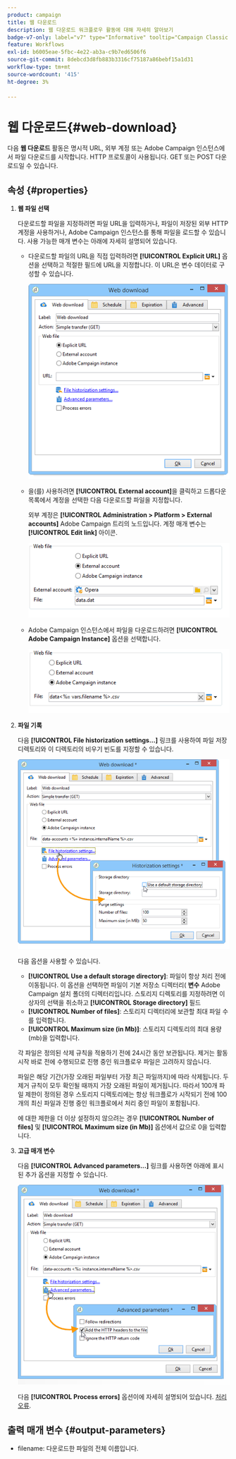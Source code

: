 ```yaml
---
product: campaign
title: 웹 다운로드
description: 웹 다운로드 워크플로우 활동에 대해 자세히 알아보기
badge-v7-only: label="v7" type="Informative" tooltip="Campaign Classic v7에만 적용"
feature: Workflows
exl-id: b6005eae-5fbc-4e22-ab3a-c9b7ed6506f6
source-git-commit: 8debcd3d8fb883b3316cf75187a86bebf15a1d31
workflow-type: tm+mt
source-wordcount: '415'
ht-degree: 3%

---
```


# 웹 다운로드{#web-download}



다음 **웹 다운로드** 활동은 명시적 URL, 외부 계정 또는 Adobe Campaign 인스턴스에서 파일 다운로드를 시작합니다. HTTP 프로토콜이 사용됩니다. GET 또는 POST 다운로드일 수 있습니다.

## 속성 {#properties}

1. **웹 파일 선택**

   다운로드할 파일을 지정하려면 파일 URL을 입력하거나, 파일이 저장된 외부 HTTP 계정을 사용하거나, Adobe Campaign 인스턴스를 통해 파일을 로드할 수 있습니다. 사용 가능한 매개 변수는 아래에 자세히 설명되어 있습니다.

   * 다운로드할 파일의 URL을 직접 입력하려면 **[!UICONTROL Explicit URL]** 옵션을 선택하고 적절한 필드에 URL을 지정합니다. 이 URL은 변수 데이터로 구성할 수 있습니다.

     ![](assets/download_web_edit.png)

   * 을(를) 사용하려면 **[!UICONTROL External account]**&#x200B;을 클릭하고 드롭다운 목록에서 계정을 선택한 다음 다운로드할 파일을 지정합니다.

     외부 계정은 **[!UICONTROL Administration > Platform > External accounts]** Adobe Campaign 트리의 노드입니다. 계정 매개 변수는 **[!UICONTROL Edit link]** 아이콘.

     ![](assets/download_web_edit_external.png)

   * Adobe Campaign 인스턴스에서 파일을 다운로드하려면 **[!UICONTROL Adobe Campaign Instance]** 옵션을 선택합니다.

     ![](assets/download_web_edit_instance.png)

1. **파일 기록**

   다음 **[!UICONTROL File historization settings...]** 링크를 사용하여 파일 저장 디렉토리와 이 디렉토리의 비우기 빈도를 지정할 수 있습니다.

   ![](assets/download_web_edit_hist.png)

   다음 옵션을 사용할 수 있습니다.

   * **[!UICONTROL Use a default storage directory]**: 파일이 항상 처리 전에 이동됩니다. 이 옵션을 선택하면 파일이 기본 저장소 디렉터리( **변수** Adobe Campaign 설치 폴더의 디렉터리입니다. 스토리지 디렉토리를 지정하려면 이 상자의 선택을 취소하고 **[!UICONTROL Storage directory]** 필드
   * **[!UICONTROL Number of files]**: 스토리지 디렉터리에 보관할 최대 파일 수를 입력합니다.
   * **[!UICONTROL Maximum size (in Mb)]**: 스토리지 디렉토리의 최대 용량(mb)을 입력합니다.

   각 파일은 정의된 삭제 규칙을 적용하기 전에 24시간 동안 보관됩니다. 제거는 활동 시작 바로 전에 수행되므로 진행 중인 워크플로우 파일은 고려하지 않습니다.

   파일은 해당 기간(가장 오래된 파일부터 가장 최근 파일까지)에 따라 삭제됩니다. 두 제거 규칙이 모두 확인될 때까지 가장 오래된 파일이 제거됩니다. 따라서 100개 파일 제한이 정의된 경우 스토리지 디렉토리에는 항상 워크플로가 시작되기 전에 100개의 최신 파일과 진행 중인 워크플로에서 처리 중인 파일이 포함됩니다.

   에 대한 제한을 더 이상 설정하지 않으려는 경우 **[!UICONTROL Number of files]** 및 **[!UICONTROL Maximum size (in Mb)]** 옵션에서 값으로 0을 입력합니다.

1. **고급 매개 변수**

   다음 **[!UICONTROL Advanced parameters...]** 링크를 사용하면 아래에 표시된 추가 옵션을 지정할 수 있습니다.

   ![](assets/download_web_edit_advanced.png)

   다음 **[!UICONTROL Process errors]** 옵션이에 자세히 설명되어 있습니다. [처리 오류](monitoring-workflow-execution.md#processing-errors).

## 출력 매개 변수 {#output-parameters}

* filename: 다운로드한 파일의 전체 이름입니다.
